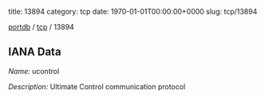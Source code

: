 title: 13894
category: tcp
date: 1970-01-01T00:00:00+0000
slug: tcp/13894

[portdb](/) / [tcp](/category/tcp.html) / 13894


## IANA Data

_Name:_ ucontrol

_Description:_ Ultimate Control communication protocol

